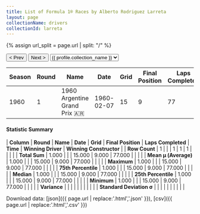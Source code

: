 ```yaml
---
title: List of Formula 1® Races by Alberto Rodriguez Larreta
layout: page
collectionName: drivers
collectionId: larreta
---
```


{% assign url_split = page.url | split: "/" %}
<div id="collection-navigation">
<button onclick="selector.options[selector.selectedIndex-1].value && (window.location = selector.options[selector.selectedIndex-1].value);">&lt; Prev</button>
<button onclick="selector.options[selector.selectedIndex+1].value && (window.location = selector.options[selector.selectedIndex+1].value);">Next &gt;</button>
<select id="selector" onchange="this.options[this.selectedIndex].value && (window.location = this.options[this.selectedIndex].value);">
  {% for collectionId in site.data[page.collectionName].refs %}
    {% if collectionId == page.collectionId %}
      {% assign selected = "selected" %}
    {% else %}
      {% assign selected = "" %}
    {% endif %}
    {% assign profile = site.data[page.collectionName][collectionId].profile %}
    <option value="/f1/{{ page.collectionName }}/{{ collectionId }}/{{ url_split[4] }}" {{ selected }}>{{ profile.collection_name }}</option>
  {% endfor %}
</select>
</div>

| Season | Round | Name | Date | Grid | Final Position | Laps Completed | Time | Winning Driver | Winning Constructor |
|--|--|--|--|--|--|--|--|--|--|
| 1960 | 1 | 1960 Argentine Grand Prix 🇦🇷 | 1960-02-07 | 15 | 9 | 77 |   | Bruce McLaren 🇳🇿 | Cooper-Climax 🇬🇧 |

#### Statistic Summary

| **Column** | **Round** | **Name** | **Date** | **Grid** | **Final Position** | **Laps Completed** | **Time** | **Winning Driver** | **Winning Constructor** |
| **Row Count** | 1 |  |  | 1 | 1 | 1 |  |  |  |
| **Total Sum** | 1.000 |  |  | 15.000 | 9.000 | 77.000 |  |  |  |
| **Mean μ (Average)** | 1.000 |  |  | 15.000 | 9.000 | 77.000 |  |  |  |
| **Maximum** | 1.000 |  |  | 15.000 | 9.000 | 77.000 |  |  |  |
| **75th Percentile** | 1.000 |  |  | 15.000 | 9.000 | 77.000 |  |  |  |
| **Median** | 1.000 |  |  | 15.000 | 9.000 | 77.000 |  |  |  |
| **25th Percentile** | 1.000 |  |  | 15.000 | 9.000 | 77.000 |  |  |  |
| **Minimum** | 1.000 |  |  | 15.000 | 9.000 | 77.000 |  |  |  |
| **Variance** |  |  |  |  |  |  |  |  |  |
| **Standard Deviation σ** |  |  |  |  |  |  |  |  |  |

Download data: [json]({{ page.url | replace:'.html','.json' }}), [csv]({{ page.url | replace:'.html','.csv' }})
